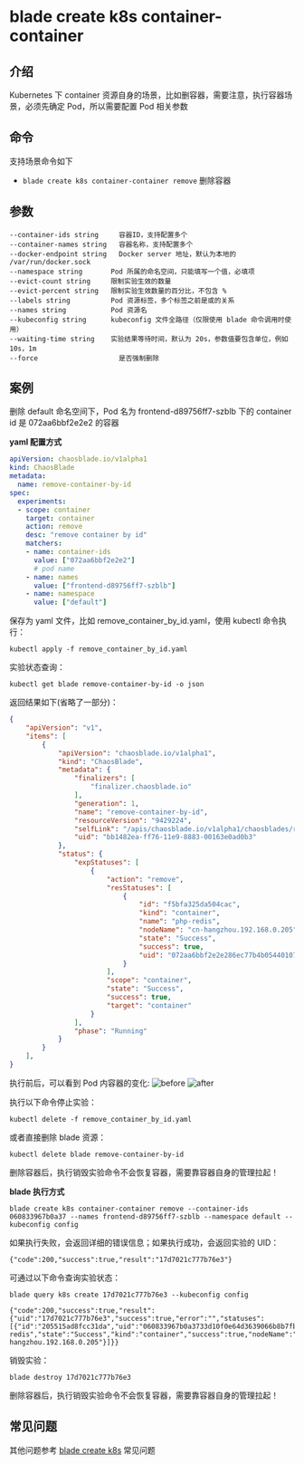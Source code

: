 # blade create k8s container-container

## 介绍
Kubernetes 下 container 资源自身的场景，比如删容器，需要注意，执行容器场景，必须先确定 Pod，所以需要配置 Pod 相关参数

## 命令
支持场景命令如下
* `blade create k8s container-container remove` 删除容器 

## 参数
```
--container-ids string     容器ID，支持配置多个
--container-names string   容器名称，支持配置多个
--docker-endpoint string   Docker server 地址，默认为本地的 /var/run/docker.sock
--namespace string       Pod 所属的命名空间，只能填写一个值，必填项
--evict-count string     限制实验生效的数量
--evict-percent string   限制实验生效数量的百分比，不包含 %
--labels string          Pod 资源标签，多个标签之前是或的关系
--names string           Pod 资源名
--kubeconfig string      kubeconfig 文件全路径（仅限使用 blade 命令调用时使用）
--waiting-time string    实验结果等待时间，默认为 20s，参数值要包含单位，例如 10s，1m
--force                    是否强制删除
```

## 案例
删除 default 命名空间下，Pod 名为 frontend-d89756ff7-szblb 下的 container id 是 072aa6bbf2e2e2 的容器

**yaml 配置方式**
```yaml
apiVersion: chaosblade.io/v1alpha1
kind: ChaosBlade
metadata:
  name: remove-container-by-id
spec:
  experiments:
  - scope: container
    target: container
    action: remove
    desc: "remove container by id"
    matchers:
    - name: container-ids
      value: ["072aa6bbf2e2e2"]
      # pod name
    - name: names
      value: ["frontend-d89756ff7-szblb"]
    - name: namespace
      value: ["default"]
```
保存为 yaml 文件，比如 remove_container_by_id.yaml，使用 kubectl 命令执行：
```
kubectl apply -f remove_container_by_id.yaml
```
实验状态查询：
```
kubectl get blade remove-container-by-id -o json
``` 
返回结果如下(省略了一部分)：
```json
{
    "apiVersion": "v1",
    "items": [
        {
            "apiVersion": "chaosblade.io/v1alpha1",
            "kind": "ChaosBlade",
            "metadata": {
                "finalizers": [
                    "finalizer.chaosblade.io"
                ],
                "generation": 1,
                "name": "remove-container-by-id",
                "resourceVersion": "9429224",
                "selfLink": "/apis/chaosblade.io/v1alpha1/chaosblades/remove-container-by-id",
                "uid": "bb1482ea-ff76-11e9-8883-00163e0ad0b3"
            },
            "status": {
                "expStatuses": [
                    {
                        "action": "remove",
                        "resStatuses": [
                            {
                                "id": "f5bfa325da504cac",
                                "kind": "container",
                                "name": "php-redis",
                                "nodeName": "cn-hangzhou.192.168.0.205",
                                "state": "Success",
                                "success": true,
                                "uid": "072aa6bbf2e2e286ec77b4b05440107b48aeebae6aea06e8e3a65b40e4f40326"
                            }
                        ],
                        "scope": "container",
                        "state": "Success",
                        "success": true,
                        "target": "container"
                    }
                ],
                "phase": "Running"
            }
        }
    ],
}
```

执行前后，可以看到 Pod 内容器的变化:
![before](https://user-images.githubusercontent.com/3992234/68177415-2ff80600-ffc3-11e9-8bd3-ea8d66bf935d.png)
![after](https://user-images.githubusercontent.com/3992234/68177442-4ef69800-ffc3-11e9-9f5a-910d477b131a.png)


执行以下命令停止实验：
```
kubectl delete -f remove_container_by_id.yaml
```
或者直接删除 blade 资源：
```
kubectl delete blade remove-container-by-id
```

删除容器后，执行销毁实验命令不会恢复容器，需要靠容器自身的管理拉起！

**blade 执行方式**
```
blade create k8s container-container remove --container-ids 060833967b0a37 --names frontend-d89756ff7-szblb --namespace default --kubeconfig config
```
如果执行失败，会返回详细的错误信息；如果执行成功，会返回实验的 UID：
```
{"code":200,"success":true,"result":"17d7021c777b76e3"}
```
可通过以下命令查询实验状态：
```
blade query k8s create 17d7021c777b76e3 --kubeconfig config

{"code":200,"success":true,"result":{"uid":"17d7021c777b76e3","success":true,"error":"","statuses":[{"id":"205515ad8fcc31da","uid":"060833967b0a3733d10f0e64d3639066b8b7fbcf371e0ace2401af150dbd9b12","name":"php-redis","state":"Success","kind":"container","success":true,"nodeName":"cn-hangzhou.192.168.0.205"}]}}
```
销毁实验：
```
blade destroy 17d7021c777b76e3
```

删除容器后，执行销毁实验命令不会恢复容器，需要靠容器自身的管理拉起！

## 常见问题
其他问题参考 [blade create k8s](blade%20create%20k8s.md) 常见问题
